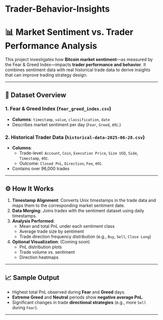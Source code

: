 # Trader-Behavior-Insights

# 📊 Market Sentiment vs. Trader Performance Analysis

This project investigates how **Bitcoin market sentiment**—as measured by the Fear & Greed Index—impacts **trader performance and behavior**. It combines sentiment data with real historical trade data to derive insights that can improve trading strategy design.

---

## 📁 Dataset Overview

### 1. Fear & Greed Index (`fear_greed_index.csv`)
- **Columns**: `timestamp`, `value`, `classification`, `date`
- Describes market sentiment per day (`Fear`, `Greed`, etc.)

### 2. Historical Trader Data (`historical-data-2025-06-28.csv`)
- **Columns**: 
  - Trade-level: `Account`, `Coin`, `Execution Price`, `Size USD`, `Side`, `Timestamp`, etc.
  - Outcome: `Closed PnL`, `Direction`, `Fee`, etc.
- Contains over 96,000 trades

---

## ⚙️ How It Works

1. **Timestamp Alignment**: Converts Unix timestamps in the trade data and maps them to the corresponding market sentiment date.
2. **Data Merging**: Joins trades with the sentiment dataset using daily timestamps.
3. **Analysis Performed**:
   - Mean and total PnL under each sentiment class
   - Average trade size by sentiment
   - Trade direction frequency distribution (e.g., `Buy`, `Sell`, `Close Long`)
4. **Optional Visualization**: (Coming soon)
   - PnL distribution plots
   - Trade volume vs. sentiment
   - Direction heatmaps

---

## 📈 Sample Output

- Highest total PnL observed during **Fear** and **Greed** days.
- **Extreme Greed** and **Neutral** periods show **negative average PnL**.
- Significant changes in trade **directional strategies** (e.g., more `Sell` during `Fear`).

---



